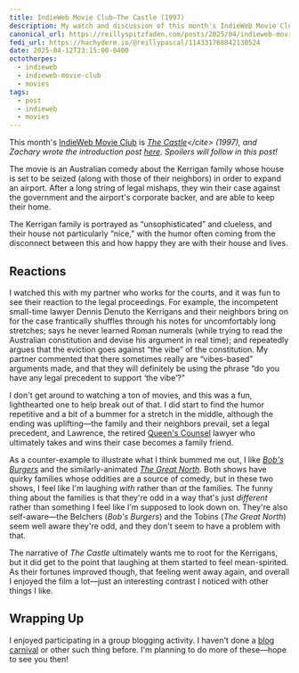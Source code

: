 ```yaml
---
title: IndieWeb Movie Club—The Castle (1997)
description: My watch and discussion of this month's IndieWeb Movie Club pick—it's nice to participate in a group blogging activity!
canonical_url: https://reillyspitzfaden.com/posts/2025/04/indieweb-movie-club-the-castle-1997/
fedi_url: https://hachyderm.io/@reillypascal/114331768042130524
date: 2025-04-12T23:15:00-0400
octothorpes:
  - indieweb
  - indieweb-movie-club
  - movies
tags:
  - post
  - indieweb
  - movies
---
```

This month's [IndieWeb Movie Club](https://indieweb.org/IndieWeb_Movie_Club) is <cite>[The Castle](https://en.wikipedia.org/wiki/The_Castle_(1997_Australian_film))</cite> (1997), and Zachary wrote the introduction post [here](https://zacharykai.net/notes/iwmapr25). Spoilers will follow in this post!

The movie is an Australian comedy about the Kerrigan family whose house is set to be seized (along with those of their neighbors) in order to expand an airport. After a long string of legal mishaps, they win their case against the government and the airport's corporate backer, and are able to keep their home.

The Kerrigan family is portrayed as “unsophisticated” and clueless, and their house not particularly “nice,” with the humor often coming from the disconnect between this and how happy they are with their house and lives.

## Reactions

I watched this with my partner who works for the courts, and it was fun to see their reaction to the legal proceedings. For example, the incompetent small-time lawyer Dennis Denuto the Kerrigans and their neighbors bring on for the case frantically shuffles through his notes for uncomfortably long stretches; says he never learned Roman numerals (while trying to read the Australian constitution and devise his argument in real time); and repeatedly argues that the eviction goes against “the vibe” of the constitution. My partner commented that there sometimes really are “vibes-based” arguments made, and that they will definitely be using the phrase “do you have any legal precedent to support ‘the vibe’?”

I don't get around to watching a ton of movies, and this was a fun, lighthearted one to help break out of that. I did start to find the humor repetitive and a bit of a bummer for a stretch in the middle, although the ending was uplifting—the family and their neighbors prevail, set a legal precedent, and Lawrence, the retired [Queen's Counsel](https://en.wikipedia.org/wiki/Queen%27s_Counsel) lawyer who ultimately takes and wins their case becomes a family friend.

As a counter-example to illustrate what I think bummed me out, I like <cite>[Bob's Burgers](https://en.wikipedia.org/wiki/Bob%27s_Burgers)</cite> and the similarly-animated <cite>[The Great North](https://en.wikipedia.org/wiki/The_Great_North)</cite>. Both shows have quirky families whose oddities are a source of comedy, but in these two shows, I feel like I'm laughing *with* rather than *at* the families. The funny thing about the families is that they're odd in a way that's just *different* rather than something I feel like I'm supposed to look down on. They're also self-aware—the Belchers (<cite>Bob's Burgers</cite>) and the Tobins (<cite>The Great North</cite>) seem well aware they're odd, and they don't seem to have a problem with that.

The narrative of <cite>The Castle</cite> ultimately wants me to root for the Kerrigans, but it did get to the point that laughing at them started to feel mean-spirited. As their fortunes improved though, that feeling went away again, and overall I enjoyed the film a lot—just an interesting contrast I noticed with other things I like.

## Wrapping Up

I enjoyed participating in a group blogging activity. I haven't done a [blog carnival](https://indieweb.org/blog_carnival) or other such thing before. I'm planning to do more of these—hope to see you then!